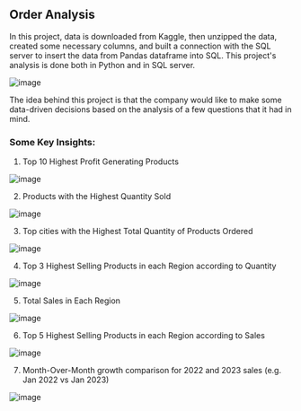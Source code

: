 ## Order Analysis

In this project, data is downloaded from Kaggle, then unzipped the data, created some necessary columns, and built a connection with the SQL server to insert the data from Pandas dataframe into SQL. This project's analysis is done both in Python and in SQL server. 

![image](https://github.com/user-attachments/assets/f8c895f5-a141-4280-8020-2737485718c4)

The idea behind this project is that the company would like to make some data-driven decisions based on the analysis of a few questions that it had in mind.

### Some Key Insights:

1. Top 10 Highest Profit Generating Products

![image](https://github.com/user-attachments/assets/9491f1a4-a104-4b42-b380-85ffd402f329)

2. Products with the Highest Quantity Sold

![image](https://github.com/user-attachments/assets/f11cb413-8e9d-4f5b-8979-8872efd96ecb)

3. Top cities with the Highest Total Quantity of Products Ordered

![image](https://github.com/user-attachments/assets/4442bce8-5dc5-458b-a8be-f6bfa6862070)

4. Top 3 Highest Selling Products in each Region according to Quantity

![image](https://github.com/user-attachments/assets/c07645ed-9745-40ed-8c5a-86e1ac9c9b7d)


5. Total Sales in Each Region

![image](https://github.com/user-attachments/assets/4287092e-f56b-4c30-8f57-37629d68c3bd)

6. Top 5 Highest Selling Products in each Region according to Sales

![image](https://github.com/user-attachments/assets/fae410ae-f097-4baa-b1e3-fe61a35a610b)

7. Month-Over-Month growth comparison for 2022 and 2023 sales (e.g. Jan 2022 vs Jan 2023)

![image](https://github.com/user-attachments/assets/ae1446ce-dbd3-4681-9580-81f34368652e)






